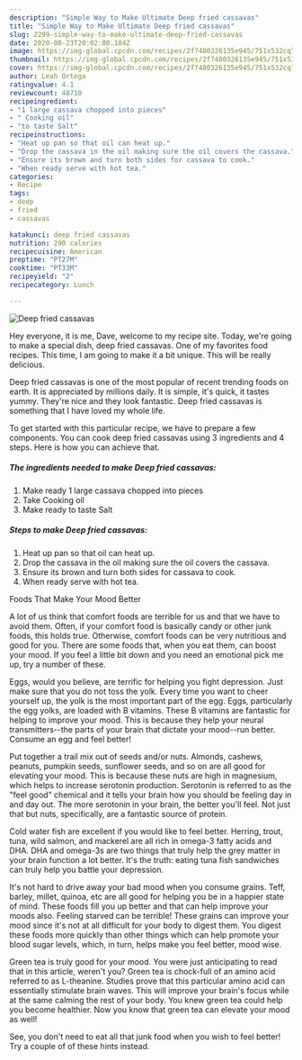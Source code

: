 ```yaml
---
description: "Simple Way to Make Ultimate Deep fried cassavas"
title: "Simple Way to Make Ultimate Deep fried cassavas"
slug: 2299-simple-way-to-make-ultimate-deep-fried-cassavas
date: 2020-08-23T20:02:00.184Z
image: https://img-global.cpcdn.com/recipes/2f7480326135e945/751x532cq70/deep-fried-cassavas-recipe-main-photo.jpg
thumbnail: https://img-global.cpcdn.com/recipes/2f7480326135e945/751x532cq70/deep-fried-cassavas-recipe-main-photo.jpg
cover: https://img-global.cpcdn.com/recipes/2f7480326135e945/751x532cq70/deep-fried-cassavas-recipe-main-photo.jpg
author: Leah Ortega
ratingvalue: 4.1
reviewcount: 48710
recipeingredient:
- "1 large cassava chopped into pieces"
- " Cooking oil"
- "to taste Salt"
recipeinstructions:
- "Heat up pan so that oil can heat up."
- "Drop the cassava in the oil making sure the oil covers the cassava."
- "Ensure its brown and turn both sides for cassava to cook."
- "When ready serve with hot tea."
categories:
- Recipe
tags:
- deep
- fried
- cassavas

katakunci: deep fried cassavas 
nutrition: 290 calories
recipecuisine: American
preptime: "PT27M"
cooktime: "PT33M"
recipeyield: "2"
recipecategory: Lunch

---
```



![Deep fried cassavas](https://img-global.cpcdn.com/recipes/2f7480326135e945/751x532cq70/deep-fried-cassavas-recipe-main-photo.jpg)

Hey everyone, it is me, Dave, welcome to my recipe site. Today, we're going to make a special dish, deep fried cassavas. One of my favorites food recipes. This time, I am going to make it a bit unique. This will be really delicious.



Deep fried cassavas is one of the most popular of recent trending foods on earth. It is appreciated by millions daily. It is simple, it's quick, it tastes yummy. They're nice and they look fantastic. Deep fried cassavas is something that I have loved my whole life.


To get started with this particular recipe, we have to prepare a few components. You can cook deep fried cassavas using 3 ingredients and 4 steps. Here is how you can achieve that.

<!--inarticleads1-->

##### The ingredients needed to make Deep fried cassavas:

1. Make ready 1 large cassava chopped into pieces
1. Take  Cooking oil
1. Make ready to taste Salt




<!--inarticleads2-->

##### Steps to make Deep fried cassavas:

1. Heat up pan so that oil can heat up.
1. Drop the cassava in the oil making sure the oil covers the cassava.
1. Ensure its brown and turn both sides for cassava to cook.
1. When ready serve with hot tea.




Foods That Make Your Mood Better


A lot of us think that comfort foods are terrible for us and that we have to avoid them. Often, if your comfort food is basically candy or other junk foods, this holds true. Otherwise, comfort foods can be very nutritious and good for you. There are some foods that, when you eat them, can boost your mood. If you feel a little bit down and you need an emotional pick me up, try a number of these.

Eggs, would you believe, are terrific for helping you fight depression. Just make sure that you do not toss the yolk. Every time you want to cheer yourself up, the yolk is the most important part of the egg. Eggs, particularly the egg yolks, are loaded with B vitamins. These B vitamins are fantastic for helping to improve your mood. This is because they help your neural transmitters--the parts of your brain that dictate your mood--run better. Consume an egg and feel better!

Put together a trail mix out of seeds and/or nuts. Almonds, cashews, peanuts, pumpkin seeds, sunflower seeds, and so on are all good for elevating your mood. This is because these nuts are high in magnesium, which helps to increase serotonin production. Serotonin is referred to as the "feel good" chemical and it tells your brain how you should be feeling day in and day out. The more serotonin in your brain, the better you'll feel. Not just that but nuts, specifically, are a fantastic source of protein.

Cold water fish are excellent if you would like to feel better. Herring, trout, tuna, wild salmon, and mackerel are all rich in omega-3 fatty acids and DHA. DHA and omega-3s are two things that truly help the grey matter in your brain function a lot better. It's the truth: eating tuna fish sandwiches can truly help you battle your depression. 

It's not hard to drive away your bad mood when you consume grains. Teff, barley, millet, quinoa, etc are all good for helping you be in a happier state of mind. These foods fill you up better and that can help improve your moods also. Feeling starved can be terrible! These grains can improve your mood since it's not at all difficult for your body to digest them. You digest these foods more quickly than other things which can help promote your blood sugar levels, which, in turn, helps make you feel better, mood wise.

Green tea is truly good for your mood. You were just anticipating to read that in this article, weren't you? Green tea is chock-full of an amino acid referred to as L-theanine. Studies prove that this particular amino acid can essentially stimulate brain waves. This will improve your brain's focus while at the same calming the rest of your body. You knew green tea could help you become healthier. Now you know that green tea can elevate your mood as well!

See, you don't need to eat all that junk food when you wish to feel better! Try  a  couple of  of  these  hints  instead.

